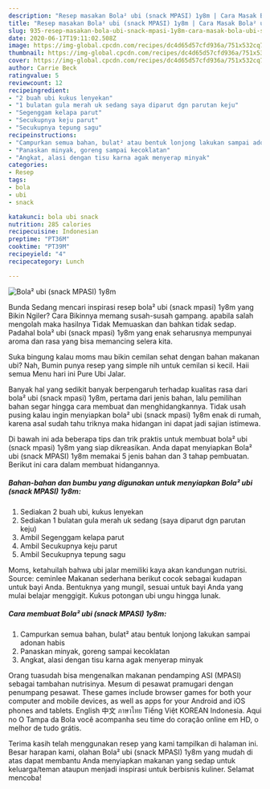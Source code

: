 ```yaml
---
description: "Resep masakan Bola² ubi (snack MPASI) 1y8m | Cara Masak Bola² ubi (snack MPASI) 1y8m Yang Bikin Ngiler"
title: "Resep masakan Bola² ubi (snack MPASI) 1y8m | Cara Masak Bola² ubi (snack MPASI) 1y8m Yang Bikin Ngiler"
slug: 935-resep-masakan-bola-ubi-snack-mpasi-1y8m-cara-masak-bola-ubi-snack-mpasi-1y8m-yang-bikin-ngiler
date: 2020-06-17T19:11:02.508Z
image: https://img-global.cpcdn.com/recipes/dc4d65d57cfd936a/751x532cq70/bola-ubi-snack-mpasi-1y8m-foto-resep-utama.jpg
thumbnail: https://img-global.cpcdn.com/recipes/dc4d65d57cfd936a/751x532cq70/bola-ubi-snack-mpasi-1y8m-foto-resep-utama.jpg
cover: https://img-global.cpcdn.com/recipes/dc4d65d57cfd936a/751x532cq70/bola-ubi-snack-mpasi-1y8m-foto-resep-utama.jpg
author: Carrie Beck
ratingvalue: 5
reviewcount: 12
recipeingredient:
- "2 buah ubi kukus lenyekan"
- "1 bulatan gula merah uk sedang saya diparut dgn parutan keju"
- "Segenggam kelapa parut"
- "Secukupnya keju parut"
- "Secukupnya tepung sagu"
recipeinstructions:
- "Campurkan semua bahan, bulat² atau bentuk lonjong lakukan sampai adonan habis"
- "Panaskan minyak, goreng sampai kecoklatan"
- "Angkat, alasi dengan tisu karna agak menyerap minyak"
categories:
- Resep
tags:
- bola
- ubi
- snack

katakunci: bola ubi snack 
nutrition: 285 calories
recipecuisine: Indonesian
preptime: "PT36M"
cooktime: "PT39M"
recipeyield: "4"
recipecategory: Lunch

---
```



![Bola² ubi (snack MPASI) 1y8m](https://img-global.cpcdn.com/recipes/dc4d65d57cfd936a/751x532cq70/bola-ubi-snack-mpasi-1y8m-foto-resep-utama.jpg)

Bunda Sedang mencari inspirasi resep bola² ubi (snack mpasi) 1y8m yang Bikin Ngiler? Cara Bikinnya memang susah-susah gampang. apabila salah mengolah maka hasilnya Tidak Memuaskan dan bahkan tidak sedap. Padahal bola² ubi (snack mpasi) 1y8m yang enak seharusnya mempunyai aroma dan rasa yang bisa memancing selera kita.

Suka bingung kalau moms mau bikin cemilan sehat dengan bahan makanan ubi? Nah, Bumin punya resep yang simple nih untuk cemilan si kecil. Haii semua Menu hari ini Pure Ubi Jalar.

Banyak hal yang sedikit banyak berpengaruh terhadap kualitas rasa dari bola² ubi (snack mpasi) 1y8m, pertama dari jenis bahan, lalu pemilihan bahan segar hingga cara membuat dan menghidangkannya. Tidak usah pusing kalau ingin menyiapkan bola² ubi (snack mpasi) 1y8m enak di rumah, karena asal sudah tahu triknya maka hidangan ini dapat jadi sajian istimewa.


Di bawah ini ada beberapa tips dan trik praktis untuk membuat bola² ubi (snack mpasi) 1y8m yang siap dikreasikan. Anda dapat menyiapkan Bola² ubi (snack MPASI) 1y8m memakai 5 jenis bahan dan 3 tahap pembuatan. Berikut ini cara dalam membuat hidangannya.

<!--inarticleads1-->

##### Bahan-bahan dan bumbu yang digunakan untuk menyiapkan Bola² ubi (snack MPASI) 1y8m:

1. Sediakan 2 buah ubi, kukus lenyekan
1. Sediakan 1 bulatan gula merah uk sedang (saya diparut dgn parutan keju)
1. Ambil Segenggam kelapa parut
1. Ambil Secukupnya keju parut
1. Ambil Secukupnya tepung sagu


Moms, ketahuilah bahwa ubi jalar memiliki kaya akan kandungan nutrisi. Source: ceminlee Makanan sederhana berikut cocok sebagai kudapan untuk bayi Anda. Bentuknya yang mungil, sesuai untuk bayi Anda yang mulai belajar menggigit. Kukus potongan ubi ungu hingga lunak. 

<!--inarticleads2-->

##### Cara membuat Bola² ubi (snack MPASI) 1y8m:

1. Campurkan semua bahan, bulat² atau bentuk lonjong lakukan sampai adonan habis
1. Panaskan minyak, goreng sampai kecoklatan
1. Angkat, alasi dengan tisu karna agak menyerap minyak


Orang tuasudah bisa mengenalkan makanan pendamping ASI (MPASI) sebagai tambahan nutrisinya. Mesum di pesawat pramugari dengan penumpang pesawat. These games include browser games for both your computer and mobile devices, as well as apps for your Android and iOS phones and tablets. English 中文 ภาษาไทย Tiếng Việt KOREAN Indonesia. Aqui no O Tampa da Bola você acompanha seu time do coração online em HD, o melhor de tudo grátis. 

Terima kasih telah menggunakan resep yang kami tampilkan di halaman ini. Besar harapan kami, olahan Bola² ubi (snack MPASI) 1y8m yang mudah di atas dapat membantu Anda menyiapkan makanan yang sedap untuk keluarga/teman ataupun menjadi inspirasi untuk berbisnis kuliner. Selamat mencoba!
